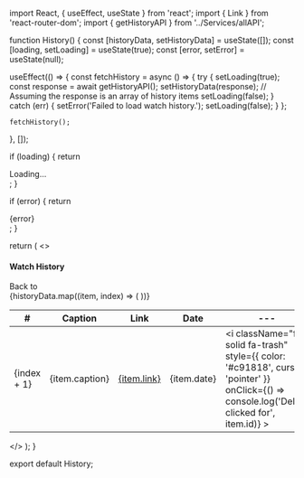 import React, { useEffect, useState } from 'react';
import { Link } from 'react-router-dom';
import { getHistoryAPI } from '../Services/allAPI';

function History() {
  const [historyData, setHistoryData] = useState([]);
  const [loading, setLoading] = useState(true);
  const [error, setError] = useState(null);

  useEffect(() => {
    const fetchHistory = async () => {
      try {
        setLoading(true);
        const response = await getHistoryAPI();
        setHistoryData(response); // Assuming the response is an array of history items
        setLoading(false);
      } catch (err) {
        setError('Failed to load watch history.');
        setLoading(false);
      }
    };

    fetchHistory();
  }, []);

  if (loading) {
    return <div>Loading...</div>;
  }

  if (error) {
    return <div className="text-danger">{error}</div>;
  }

  return (
    <>
      <div className="container">
        <div className="d-flex justify-content-between">
          <h4 className="text-warning m-4">Watch History</h4>
          <Link
            className="text-info m-4 fs-5 text-decoration-none"
            to="/home"
          >
            Back to <i className="fa-solid fa-house"></i>
          </Link>
        </div>
      </div>
      <table className="table">
        <thead>
          <tr>
            <th>#</th>
            <th>Caption</th>
            <th>Link</th>
            <th>Date</th>
            <th>---</th>
          </tr>
        </thead>
        <tbody>
          {historyData.map((item, index) => (
            <tr key={index}>
              <td>{index + 1}</td>
              <td>{item.caption}</td>
              <td>
                <a href={item.link} target="_blank" rel="noopener noreferrer">
                  {item.link}
                </a>
              </td>
              <td>{item.date}</td>
              <td>
                <i
                  className="fa-solid fa-trash"
                  style={{ color: '#c91818', cursor: 'pointer' }}
                  onClick={() => console.log('Delete clicked for', item.id)}
                ></i>
              </td>
            </tr>
          ))}
        </tbody>
      </table>
    </>
  );
}

export default History;
